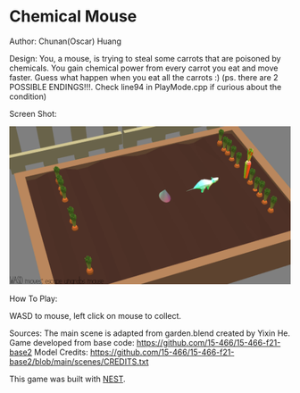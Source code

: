 # Chemical Mouse

Author: Chunan(Oscar) Huang

Design: 
You, a mouse, is trying to steal some carrots that are poisoned by chemicals.
You gain chemical power from every carrot you eat and move faster.
Guess what happen when you eat all the carrots :)
(ps. there are 2 POSSIBLE ENDINGS!!!. Check line94 in PlayMode.cpp if curious about the condition)

Screen Shot:

![Screen Shot](screenshot.png)

How To Play:

WASD to mouse, left click on mouse to collect.

Sources: 
The main scene is adapted from garden.blend created by Yixin He.
Game developed from base code:  https://github.com/15-466/15-466-f21-base2
Model Credits: https://github.com/15-466/15-466-f21-base2/blob/main/scenes/CREDITS.txt

This game was built with [NEST](NEST.md).

